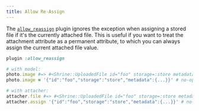 ```yaml
---
title: Allow Re-Assign
---
```


The [`allow_reassign`][allow_reassign] plugin ignores the exception when
assigning a stored file if it's the currently attached file. This is useful if
you want to treat the attachment attribute as a permanent attribute, to which
you can always assign the current attached file value.

```rb
plugin :allow_reassign
```
```rb
# with model:
photo.image #=> #<Shrine::UploadedFile id="foo" storage=:store metadata={...}>
photo.image = '{"id":"foo","storage":"store","metadata":{...}}' # no-op

# with attacher:
attacher.file #=> #<Shrine::UploadedFile id="foo" storage=:store metadata={...}>
attacher.assign '{"id":"foo","storage":"store","metadata":{...}}' # no-op

```

[allow_reassign]: https://github.com/shrinerb/shrine/blob/master/lib/shrine/plugins/allow_reassign.rb
